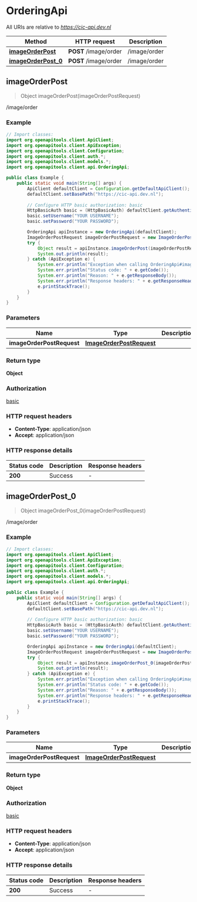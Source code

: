 # OrderingApi

All URIs are relative to *https://cic-api.dev.nl*

| Method | HTTP request | Description |
|------------- | ------------- | -------------|
| [**imageOrderPost**](OrderingApi.md#imageOrderPost) | **POST** /image/order | /image/order |
| [**imageOrderPost_0**](OrderingApi.md#imageOrderPost_0) | **POST** /image/order | /image/order |



## imageOrderPost

> Object imageOrderPost(imageOrderPostRequest)

/image/order



### Example

```java
// Import classes:
import org.openapitools.client.ApiClient;
import org.openapitools.client.ApiException;
import org.openapitools.client.Configuration;
import org.openapitools.client.auth.*;
import org.openapitools.client.models.*;
import org.openapitools.client.api.OrderingApi;

public class Example {
    public static void main(String[] args) {
        ApiClient defaultClient = Configuration.getDefaultApiClient();
        defaultClient.setBasePath("https://cic-api.dev.nl");
        
        // Configure HTTP basic authorization: basic
        HttpBasicAuth basic = (HttpBasicAuth) defaultClient.getAuthentication("basic");
        basic.setUsername("YOUR USERNAME");
        basic.setPassword("YOUR PASSWORD");

        OrderingApi apiInstance = new OrderingApi(defaultClient);
        ImageOrderPostRequest imageOrderPostRequest = new ImageOrderPostRequest(); // ImageOrderPostRequest | 
        try {
            Object result = apiInstance.imageOrderPost(imageOrderPostRequest);
            System.out.println(result);
        } catch (ApiException e) {
            System.err.println("Exception when calling OrderingApi#imageOrderPost");
            System.err.println("Status code: " + e.getCode());
            System.err.println("Reason: " + e.getResponseBody());
            System.err.println("Response headers: " + e.getResponseHeaders());
            e.printStackTrace();
        }
    }
}
```

### Parameters


| Name | Type | Description  | Notes |
|------------- | ------------- | ------------- | -------------|
| **imageOrderPostRequest** | [**ImageOrderPostRequest**](ImageOrderPostRequest.md)|  | [optional] |

### Return type

**Object**

### Authorization

[basic](../README.md#basic)

### HTTP request headers

- **Content-Type**: application/json
- **Accept**: application/json


### HTTP response details
| Status code | Description | Response headers |
|-------------|-------------|------------------|
| **200** | Success |  -  |


## imageOrderPost_0

> Object imageOrderPost_0(imageOrderPostRequest)

/image/order



### Example

```java
// Import classes:
import org.openapitools.client.ApiClient;
import org.openapitools.client.ApiException;
import org.openapitools.client.Configuration;
import org.openapitools.client.auth.*;
import org.openapitools.client.models.*;
import org.openapitools.client.api.OrderingApi;

public class Example {
    public static void main(String[] args) {
        ApiClient defaultClient = Configuration.getDefaultApiClient();
        defaultClient.setBasePath("https://cic-api.dev.nl");
        
        // Configure HTTP basic authorization: basic
        HttpBasicAuth basic = (HttpBasicAuth) defaultClient.getAuthentication("basic");
        basic.setUsername("YOUR USERNAME");
        basic.setPassword("YOUR PASSWORD");

        OrderingApi apiInstance = new OrderingApi(defaultClient);
        ImageOrderPostRequest imageOrderPostRequest = new ImageOrderPostRequest(); // ImageOrderPostRequest | 
        try {
            Object result = apiInstance.imageOrderPost_0(imageOrderPostRequest);
            System.out.println(result);
        } catch (ApiException e) {
            System.err.println("Exception when calling OrderingApi#imageOrderPost_0");
            System.err.println("Status code: " + e.getCode());
            System.err.println("Reason: " + e.getResponseBody());
            System.err.println("Response headers: " + e.getResponseHeaders());
            e.printStackTrace();
        }
    }
}
```

### Parameters


| Name | Type | Description  | Notes |
|------------- | ------------- | ------------- | -------------|
| **imageOrderPostRequest** | [**ImageOrderPostRequest**](ImageOrderPostRequest.md)|  | [optional] |

### Return type

**Object**

### Authorization

[basic](../README.md#basic)

### HTTP request headers

- **Content-Type**: application/json
- **Accept**: application/json


### HTTP response details
| Status code | Description | Response headers |
|-------------|-------------|------------------|
| **200** | Success |  -  |

